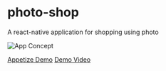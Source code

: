 # photo-shop
A react-native application for shopping using photo

![App Concept](https://i.imgur.com/UUGR3aW.jpg)

[Appetize Demo](https://appetize.io/app/pxp32658g54nt38xp7r4q2wh3m?device=nexus5&scale=75&orientation=portrait&osVersion=7.0)
[Demo Video](https://drive.google.com/file/d/0B-hTIM3aG_oJZUZ2bmdRX1BGem8/view?usp=sharing)
